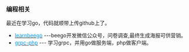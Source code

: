 ### 编程相关
最近在学习go，代码就顺带上传github上了。
- [<font color=#0099ff>learnbeego</font>](https://github.com/cjyzwg/learnbeego) ---beego开发微信公众号，问卷调查,最终生成海报可供营销。
- [<font color=#0099ff>grpc-php</font>](https://github.com/cjyzwg/grpc-php) --- 学习grpc，并用go做服务端，php做客户端。

